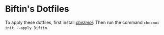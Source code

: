 # Biftin's Dotfiles

To apply these dotfiles, first install _[chezmoi](https://www.chezmoi.io)_.
Then run the command `chezmoi init --apply Biftin`.
